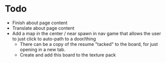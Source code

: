 # Todo
  - Finish about page content
  - Translate about page content
  - Add a map in the center / near spawn in nav game that allows the user to just click to auto-path to a door/thing
    - There can be a copy of the resume "tacked" to the board, for just opening in a new tab.
    - Create and add this board to the texture pack